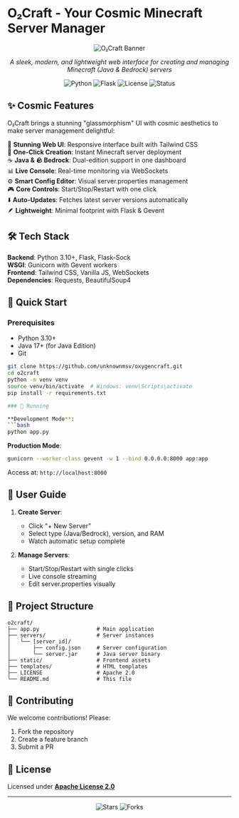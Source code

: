 # O₂Craft - Your Cosmic Minecraft Server Manager  

<p align="center">  
  <img src="https://placehold.co/600x300/01000a/8b5cf6?text=O%E2%82%82Craft&font=raleway" alt="O₂Craft Banner">  
</p>  

<p align="center">  
  <em>A sleek, modern, and lightweight web interface for creating and managing Minecraft (Java & Bedrock) servers</em>  
</p>  

<p align="center">  
  <img src="https://img.shields.io/badge/Python-3.10%2B-blue.svg?style=for-the-badge&logo=python" alt="Python">  
  <img src="https://img.shields.io/badge/Flask-2.0+-black.svg?style=for-the-badge&logo=flask" alt="Flask">  
  <img src="https://img.shields.io/badge/License-Apache--2.0-green.svg?style=for-the-badge" alt="License">  
  <img src="https://img.shields.io/badge/Status-Active-brightgreen.svg?style=for-the-badge" alt="Status">  
</p>  

## ✨ Cosmic Features  

O₂Craft brings a stunning "glassmorphism" UI with cosmic aesthetics to make server management delightful:  

🌌 **Stunning Web UI**: Responsive interface built with Tailwind CSS  
🚀 **One-Click Creation**: Instant Minecraft server deployment  
☕ **Java & 🪨 Bedrock**: Dual-edition support in one dashboard  
📊 **Live Console**: Real-time monitoring via WebSockets  
⚙️ **Smart Config Editor**: Visual server.properties management  
🎮 **Core Controls**: Start/Stop/Restart with one click  
⬇️ **Auto-Updates**: Fetches latest server versions automatically  
🪶 **Lightweight**: Minimal footprint with Flask & Gevent  

## 🛠️ Tech Stack  

**Backend**: Python 3.10+, Flask, Flask-Sock  
**WSGI**: Gunicorn with Gevent workers  
**Frontend**: Tailwind CSS, Vanilla JS, WebSockets  
**Dependencies**: Requests, BeautifulSoup4  

## 🚀 Quick Start  

### Prerequisites  
- Python 3.10+  
- Java 17+ (for Java Edition)  
- Git  

```bash
git clone https://github.com/unknownmsv/oxygencraft.git
cd o2craft
python -m venv venv
source venv/bin/activate  # Windows: venv\Scripts\activate
pip install -r requirements.txt

### 🏃 Running  

**Development Mode**:  
```bash
python app.py
```

**Production Mode**:  
```bash
gunicorn --worker-class gevent -w 1 --bind 0.0.0.0:8000 app:app
```

Access at: `http://localhost:8000`

## 📖 User Guide  

1. **Create Server**:  
   - Click "+ New Server"  
   - Select type (Java/Bedrock), version, and RAM  
   - Watch automatic setup complete  

2. **Manage Servers**:  
   - Start/Stop/Restart with single clicks  
   - Live console streaming  
   - Edit server.properties visually  

## 📂 Project Structure  

```
o2craft/
├── app.py                  # Main application
├── servers/                # Server instances
│   └── [server_id]/
│       ├── config.json     # Server configuration
│       └── server.jar      # Java server binary
├── static/                 # Frontend assets
├── templates/              # HTML templates
├── LICENSE                 # Apache 2.0
└── README.md               # This file
```

## 🤝 Contributing  

We welcome contributions! Please:  
1. Fork the repository  
2. Create a feature branch  
3. Submit a PR  

## 📜 License  

Licensed under **[Apache License 2.0](https://www.apache.org/licenses/LICENSE-2.0)**  



---

<p align="center">
  <img src="https://img.shields.io/github/stars/unknownmsv/oxygencraft?style=social" alt="Stars">  
  <img src="https://img.shields.io/github/forks/unknownmsv/oxygencraft?style=social" alt="Forks">
</p>
